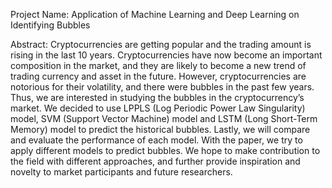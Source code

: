 Project Name: Application of Machine Learning and Deep Learning on Identifying Bubbles

Abstract: Cryptocurrencies are getting popular and the trading amount is rising in the last 10 years. Cryptocurrencies have now become an important composition in the market, and they are likely to become a new trend of trading currency and asset in the future. However, cryptocurrencies are notorious for their volatility, and there were bubbles in the past few years. Thus, we are interested in studying the bubbles in the cryptocurrency’s market.
We decided to use LPPLS (Log Periodic Power Law Singularity) model, SVM (Support Vector Machine) model and LSTM (Long Short-Term Memory) model to predict the historical bubbles. Lastly, we will compare and evaluate the performance of each model.
With the paper, we try to apply different models to predict bubbles. We hope to make contribution to the field with different approaches, and further provide inspiration and novelty to market participants and future researchers.
